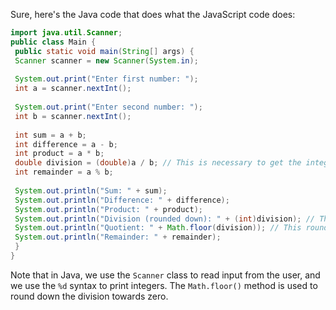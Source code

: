 Sure, here's the Java code that does what the JavaScript code does:
```java
import java.util.Scanner;
public class Main {
 public static void main(String[] args) {
 Scanner scanner = new Scanner(System.in);
 
 System.out.print("Enter first number: ");
 int a = scanner.nextInt();
 
 System.out.print("Enter second number: ");
 int b = scanner.nextInt();
 
 int sum = a + b;
 int difference = a - b;
 int product = a * b;
 double division = (double)a / b; // This is necessary to get the integer quotient and remainder
 int remainder = a % b;
 
 System.out.println("Sum: " + sum);
 System.out.println("Difference: " + difference);
 System.out.println("Product: " + product);
 System.out.println("Division (rounded down): " + (int)division); // This rounds the division towards zero
 System.out.println("Quotient: " + Math.floor(division)); // This rounds the division towards negative infinity
 System.out.println("Remainder: " + remainder);
 }
}
```
Note that in Java, we use the `Scanner` class to read input from the user, and we use the `%d` syntax to print integers. The `Math.floor()` method is used to round down the division towards zero.

